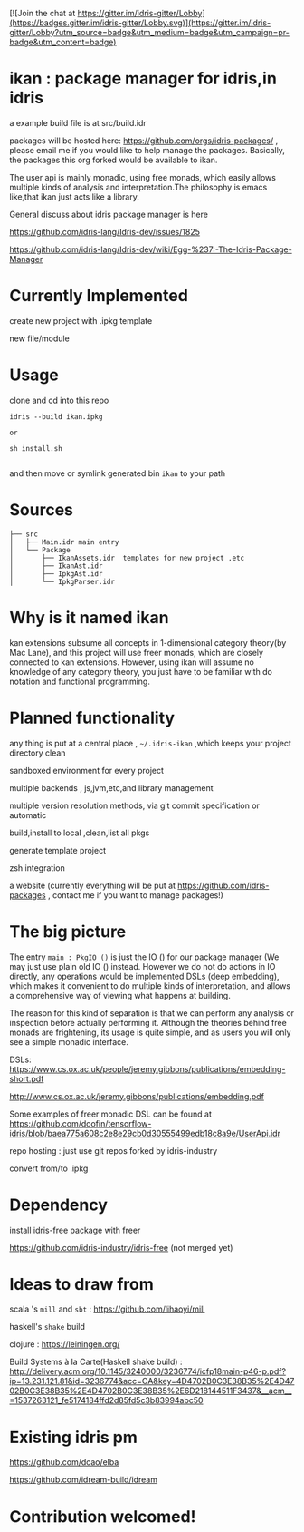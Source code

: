 [![Join the chat at https://gitter.im/idris-gitter/Lobby](https://badges.gitter.im/idris-gitter/Lobby.svg)](https://gitter.im/idris-gitter/Lobby?utm_source=badge&utm_medium=badge&utm_campaign=pr-badge&utm_content=badge)

# ikan : package manager for idris,in idris

a example build file is at src/build.idr

packages will be hosted here: https://github.com/orgs/idris-packages/ , please email me if you would like to help manage the packages. Basically, the packages this org forked would be available to ikan.

The user api is mainly monadic, using free monads, which easily allows multiple kinds of analysis and interpretation.The philosophy is emacs like,that ikan just acts like a library.

General discuss about idris package manager is here

https://github.com/idris-lang/Idris-dev/issues/1825

https://github.com/idris-lang/Idris-dev/wiki/Egg-%237:-The-Idris-Package-Manager
# Currently Implemented

create new project with .ipkg template

new file/module

# Usage 

clone and cd into this repo

```
idris --build ikan.ipkg
	
or
	
sh install.sh
	
```

and then move or symlink generated bin `ikan` to your path

# Sources

```
├── src
│   ├── Main.idr main entry
│   └── Package
│       ├── IkanAssets.idr  templates for new project ,etc
│       ├── IkanAst.idr
│       ├── IpkgAst.idr
│       └── IpkgParser.idr

```

# Why is it named ikan

kan extensions subsume all concepts in 1-dimensional category theory(by Mac Lane), and this project will use freer monads, which are closely connected to kan extensions. However, using ikan will assume no knowledge of any category theory, you just have to be familiar with do notation and functional programming.

# Planned functionality

any thing is put at a central place , `~/.idris-ikan` ,which keeps your project directory clean

sandboxed environment for every project

multiple backends , js,jvm,etc,and library management

multiple version resolution methods, via git commit specification or automatic

build,install to local ,clean,list all pkgs

generate template project

zsh integration

a website (currently everything will be put at https://github.com/idris-packages , contact me if you want to manage packages!)

# The big picture 

The entry `main : PkgIO ()` is just the IO () for our package manager (We may just use plain old IO () instead. However we do not do actions in IO directly, any operations would be implemented DSLs (deep embedding), which makes it convenient to do multiple kinds of interpretation, and allows a comprehensive way of viewing what happens at building.

The reason for this kind of separation is that we can perform any analysis or inspection before actually performing it. Although the theories behind free monads are frightening, its usage is quite simple, and as users you will only see a simple monadic interface.

DSLs: https://www.cs.ox.ac.uk/people/jeremy.gibbons/publications/embedding-short.pdf

http://www.cs.ox.ac.uk/jeremy.gibbons/publications/embedding.pdf

Some examples of freer monadic DSL can be found at https://github.com/doofin/tensorflow-idris/blob/baea775a608c2e8e29cb0d30555499edb18c8a9e/UserApi.idr


repo hosting : just use git repos forked by idris-industry

convert from/to .ipkg

# Dependency 

install idris-free package with freer

https://github.com/idris-industry/idris-free (not merged yet)

# Ideas to draw from

scala 's `mill` and  `sbt` : https://github.com/lihaoyi/mill

haskell's `shake` build

clojure : https://leiningen.org/

Build Systems à la Carte(Haskell shake build) :  http://delivery.acm.org/10.1145/3240000/3236774/icfp18main-p46-p.pdf?ip=13.231.121.81&id=3236774&acc=OA&key=4D4702B0C3E38B35%2E4D4702B0C3E38B35%2E4D4702B0C3E38B35%2E6D218144511F3437&__acm__=1537263121_fe5174184ffd2d85fd5c3b83994abc50

# Existing idris pm

https://github.com/dcao/elba

https://github.com/idream-build/idream

# Contribution welcomed!
